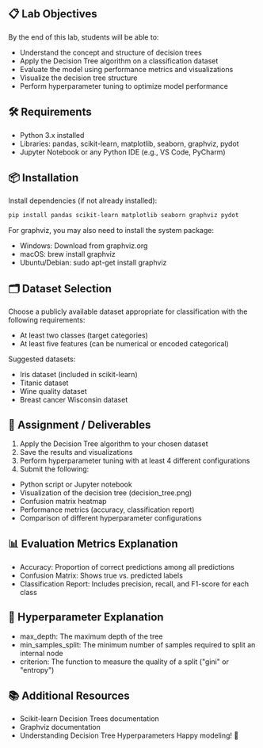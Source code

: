 ## 📋 Lab Objectives
By the end of this lab, students will be able to:
- Understand the concept and structure of decision trees 
- Apply the Decision Tree algorithm on a classification dataset
- Evaluate the model using performance metrics and visualizations
- Visualize the decision tree structure
- Perform hyperparameter tuning to optimize model performance

## 🛠 Requirements
- Python 3.x installed
- Libraries: pandas, scikit-learn, matplotlib, seaborn, graphviz, pydot
- Jupyter Notebook or any Python IDE (e.g., VS Code, PyCharm)

## 📦 Installation
Install dependencies (if not already installed):

```bash
pip install pandas scikit-learn matplotlib seaborn graphviz pydot
```
For graphviz, you may also need to install the system package:

- Windows: Download from graphviz.org
- macOS: brew install graphviz
- Ubuntu/Debian: sudo apt-get install graphviz

## 🗂 Dataset Selection
Choose a publicly available dataset appropriate for classification with the following requirements:

- At least two classes (target categories)
- At least five features (can be numerical or encoded categorical)

Suggested datasets:
- Iris dataset (included in scikit-learn)
- Titanic dataset
- Wine quality dataset
- Breast cancer Wisconsin dataset

## 📝 Assignment / Deliverables
1. Apply the Decision Tree algorithm to your chosen dataset
2. Save the results and visualizations
3. Perform hyperparameter tuning with at least 4 different configurations
4. Submit the following:

- Python script or Jupyter notebook
- Visualization of the decision tree (decision_tree.png)
- Confusion matrix heatmap
- Performance metrics (accuracy, classification report)
- Comparison of different hyperparameter configurations

## 📊 Evaluation Metrics Explanation
- Accuracy: Proportion of correct predictions among all predictions
- Confusion Matrix: Shows true vs. predicted labels
- Classification Report: Includes precision, recall, and F1-score for each class

## 🔧 Hyperparameter Explanation
- max_depth: The maximum depth of the tree
- min_samples_split: The minimum number of samples required to split an internal node
- criterion: The function to measure the quality of a split ("gini" or "entropy")

## 📚 Additional Resources
- Scikit-learn Decision Trees documentation
- Graphviz documentation
- Understanding Decision Tree Hyperparameters
Happy modeling! 🌳
